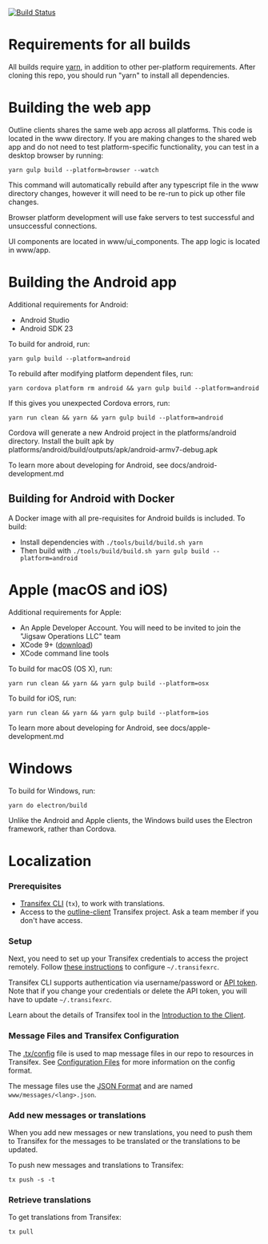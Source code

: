 [![Build Status](https://travis-ci.com/Jigsaw-Code/outline-client.svg?token=HiP4RTme8LSvyrP9kNJq&branch=master)](https://travis-ci.com/Jigsaw-Code/outline-client)

# Requirements for all builds

All builds require [yarn](https://yarnpkg.com/en/docs/install), in addition to other per-platform requirements.  After cloning this repo, you should run "yarn" to install all dependencies.

# Building the web app

Outline clients shares the same web app across all platforms.  This code is located in the www directory.  If you are making changes to the shared web app and do not need to test platform-specific functionality, you can test in a desktop browser by running:

    yarn gulp build --platform=browser --watch

This command will automatically rebuild after any typescript file in the www directory changes, however it will need to be re-run to pick up other file changes.

Browser platform development will use fake servers to test successful and unsuccessful connections.

UI components are located in www/ui_components.  The app logic is located in www/app.

# Building the Android app

Additional requirements for Android:

* Android Studio
* Android SDK 23

To build for android, run:

    yarn gulp build --platform=android

To rebuild after modifying platform dependent files, run:

    yarn cordova platform rm android && yarn gulp build --platform=android

If this gives you unexpected Cordova errors, run:

    yarn run clean && yarn && yarn gulp build --platform=android

Cordova will generate a new Android project in the platforms/android directory.  Install the built apk by  platforms/android/build/outputs/apk/android-armv7-debug.apk

To learn more about developing for Android, see docs/android-development.md

## Building for Android with Docker

A Docker image with all pre-requisites for Android builds is included.  To build:

* Install dependencies with `./tools/build/build.sh yarn`
* Then build with `./tools/build/build.sh yarn gulp build --platform=android`

# Apple (macOS and iOS)

Additional requirements for Apple:

* An Apple Developer Account.  You will need to be invited to join the "Jigsaw Operations LLC" team
* XCode 9+ ([download](https://developer.apple.com/xcode/))
* XCode command line tools

To build for macOS (OS X), run:

    yarn run clean && yarn && yarn gulp build --platform=osx

To build for iOS, run:

    yarn run clean && yarn && yarn gulp build --platform=ios

To learn more about developing for Android, see docs/apple-development.md

# Windows

To build for Windows, run:

    yarn do electron/build

Unlike the Android and Apple clients, the Windows build uses the Electron framework, rather than Cordova.

# Localization

### Prerequisites

- [Transifex CLI](https://docs.transifex.com/client/installing-the-client) (`tx`), to work with translations.
- Access to the [outline-client](https://www.transifex.com/outline/outline-client/dashboard) Transifex project. Ask a team member if you don't have access.

### Setup

Next, you need to set up your Transifex credentials to access the project remotely. Follow [these instructions](https://docs.transifex.com/client/client-configuration#~/-transifexrc) to configure `~/.transifexrc`.

Transifex CLI supports authentication via username/password or [API token](https://docs.transifex.com/api/introduction#authentication). Note that if you change your credentials or delete the API token, you will have to update `~/.transifexrc`.

Learn about the details of Transifex tool in the [Introduction to the Client](https://docs.transifex.com/client/introduction).

### Message Files and Transifex Configuration

The [.tx/config](.tx/config) file is used to map message files in our repo to resources in Transifex. See [Configuration Files](https://docs.transifex.com/client/client-configuration#-tx/config) for more information on the config format.

The message files use the [JSON Format](https://docs.transifex.com/formats/json) and are named `www/messages/<lang>.json`.

### Add new messages or translations

When you add new messages or new translations, you need to push them to Transifex for the messages to be translated or the translations to be updated.

To push new messages and translations to Transifex:

    tx push -s -t

### Retrieve translations

To get translations from Transifex:

    tx pull
